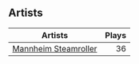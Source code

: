 ## Artists
Artists | Plays 
----- | -----: 
[Mannheim Steamroller](/artists/mannheim-steamroller-39605) | 36

